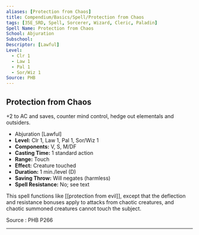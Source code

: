 ```yaml
---
aliases: [Protection from Chaos]
title: Compendium/Basics/Spell/Protection from Chaos
tags: [35E_SRD, Spell, Sorcerer, Wizard, Cleric, Paladin]
Spell Name: Protection from Chaos
School: Abjuration
Subschool: 
Descriptor: [Lawful]
Level:
  - Clr 1
  - Law 1
  - Pal 1
  - Sor/Wiz 1
Source: PHB
---
```



## Protection from Chaos

+2 to AC and saves, counter mind control, hedge out elementals and outsiders.

*   Abjuration [Lawful]
*   **Level:** Clr 1, Law 1, Pal 1, Sor/Wiz 1
*   **Components:** V, S, M/DF
*   **Casting Time:** 1 standard action
*   **Range:** Touch
*   **Effect:** Creature touched
*   **Duration:** 1 min./level (D)
*   **Saving Throw:** Will negates (harmless)
*   **Spell Resistance:** No; see text

This spell functions like [[protection from evil]], except that the deflection and resistance bonuses apply to attacks from chaotic creatures, and chaotic summoned creatures cannot touch the subject.

Source : PHB P266

---
